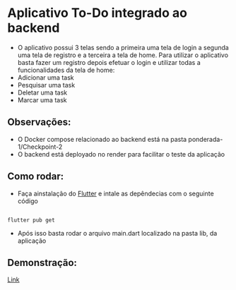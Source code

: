 # Aplicativo To-Do integrado ao backend 
- O aplicativo possui 3 telas sendo a primeira uma tela de login a segunda uma tela de registro e a terceira a tela de home. Para utilizar o aplicativo basta fazer um registro depois efetuar o login e utilizar todas a funcionalidades da tela de home:
 - Adicionar uma task 
 - Pesquisar uma task 
 - Deletar uma task 
 - Marcar uma task 
## Observações:
- O Docker compose relacionado ao backend está na pasta ponderada-1/Checkpoint-2 
- O backend está deployado no render para facilitar o teste da aplicação 

## Como rodar: 
- Faça ainstalação do [Flutter](https://flutter.dev) e intale as depêndecias com o seguinte código
<pre><code>
flutter pub get
</code></pre>
- Após isso basta rodar o arquivo main.dart localizado na pasta lib, da aplicação
## Demonstração:

[Link](https://youtu.be/EGrcRloHR28)